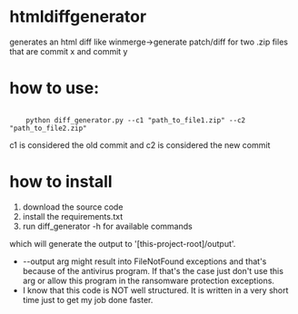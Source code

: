 # htmldiffgenerator

generates an html diff like winmerge->generate patch/diff for two .zip files that are commit x and commit y

<h1>
    how to use:
</h1>
<code>
    python diff_generator.py --c1 "path_to_file1.zip" --c2 "path_to_file2.zip"
</code>

c1 is considered the old commit and c2 is considered the new commit

<h1>
    how to install
</h1>

<ol>
        <li>
            download the source code
        </li>
        <li>
            install the requirements.txt
        </li>
        <li>
            run diff_generator -h for available commands
        </li>
</ol>
which will generate the output to '[this-project-root]/output'.

* --output arg might result into FileNotFound exceptions and that's because of the antivirus program. If that's the case just don't use this arg or 
allow this program in the ransomware protection exceptions.
* I know that this code is NOT well structured. It is written in a very short time just to get my job done faster.
